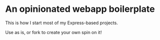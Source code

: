 # An opinionated webapp boilerplate

This is how I start most of my Express-based projects.

Use as is, or fork to create your own spin on it!
